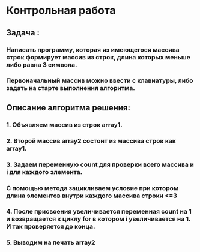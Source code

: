 
# Контрольная работа
## Задача : 
### Написать программу, которая из имеющегося массива строк формирует массив из строк, длина которых меньше либо равна 3 символа.
### Первоначальный массив можно ввести с клавиатуры, либо задать на старте выполнения алгоритма.
## Описание алгоритма решения:
### 1. Объявляем массив из строк array1.
### 2. Второй массив array2 состоит из массива строк как array1.
### 3. Задаем переменную count для проверки всего массива и i для каждого элемента.
### С помощью метода зацикливаем условие при котором длина элементов внутри каждого массива строки <=3
### 4. После присвоения увеличивается переменная count на 1 и возвращается к циклу for в котором i увеличивается на 1. И так проверяется до конца.
### 5. Выводим на печать array2
